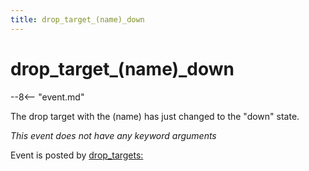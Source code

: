 ```yaml
---
title: drop_target_(name)_down
---
```


# drop_target_(name)_down


--8<-- "event.md"

The drop target with the (name) has just changed to the "down" state.

*This event does not have any keyword arguments*

Event is posted by [drop_targets:](../config/drop_targets.md)
